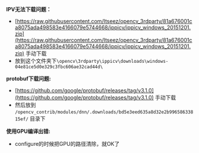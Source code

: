 

**IPV无法下载问题：**

* [https://raw.githubusercontent.com/Itseez/opencv_3rdparty/81a676001ca8075ada498583e4166079e5744668/ippicv/ippicv_windows_20151201.zip](https://raw.githubusercontent.com/Itseez/opencv_3rdparty/81a676001ca8075ada498583e4166079e5744668/ippicv/ippicv_windows_20151201.zip) 手动下载
* 放到这个文件夹下`\opencv\3rdparty\ippicv\downloads\windows-04e81ce5d0e329c3fbc606ae32cad44d\`



**protobuf下载问题:**

* [https://github.com/google/protobuf/releases/tag/v3.1.0](https://github.com/google/protobuf/releases/tag/v3.1.0) 手动下载
* 然后放到 `/opencv_contrib/modules/dnn/.downloads/bd5e3eed635a8d32e2b99658633815ef/` 目录下




**使用GPU编译出错:**

* configure的时候把GPU的路径清除，就OK了



